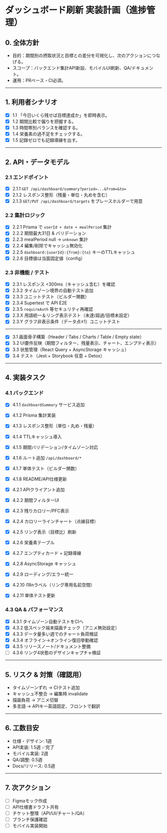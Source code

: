 # ダッシュボード刷新 実装計画（進捗管理）

## 0. 全体方針
- 目的：期間別の摂取状況と目標との差分を可視化し、次のアクションにつなげる。
- スコープ：バックエンド集計API新設、モバイルUI刷新、QA/ドキュメント。
- 運用：PRベース・CI必須。

---

## 1. 利用者シナリオ
- [x] 1.1 「今日いくら残せば目標達成か」を即時表示。
- [x] 1.2 期間比較で偏りを把握する。
- [x] 1.3 時間帯別バランスを確認する。
- [x] 1.4 栄養素の過不足をチェックする。
- [x] 1.5 記録ゼロでも記録導線を出す。

---

## 2. API・データモデル
### 2.1 エンドポイント
- [x] 2.1.1 `GET /api/dashboard/summary?period=...&from=&to=`
- [x] 2.1.2 レスポンス整形（残量・単位・丸めを含む）
- [x] 2.1.3 `GET/PUT /api/dashboard/targets` をプレースホルダーで用意

### 2.2 集計ロジック
- [x] 2.2.1 Prisma で `userId + date + mealPeriod` 集計
- [x] 2.2.2 期間最大31日 & バリデーション
- [x] 2.2.3 mealPeriod null → `unknown` 集計
- [x] 2.2.4 編集/削除でキャッシュ無効化
- [x] 2.2.5 `dashboard:{userId}:{from}:{to}` キーのTTLキャッシュ
- [x] 2.2.6 目標値は当面固定値（config）

### 2.3 非機能 / テスト
- [x] 2.3.1 レスポンス <300ms（キャッシュ含む）を確認
- [x] 2.3.2 タイムゾーン境界の自動テスト追加
- [x] 2.3.3 ユニットテスト（ビルダー関数）
- [x] 2.3.4 Supertest で API E2E
- [x] 2.3.5 `requireAuth` 等セキュリティ再確認
- [x] 2.3.X 用語統一＆リング表示テスト（未達/超過/目標未設定）
- [x] 2.3.Y グラフ非表示条件（データ点≤1）ユニットテスト

---

- [x] 3.1 画面骨子構築（Header / Tabs / Charts / Table / Empty state）
- [x] 3.2 UI要件反映（期間フィルター、残量表示、チャート、エンプティ表示）
- [x] 3.3 状態管理（React Query + AsyncStorage キャッシュ）
- [x] 3.4 テスト（Jest + Storybook 任意 + Detox）

---

## 4. 実装タスク
### 4.1 バックエンド
- [x] 4.1.1 `dashboardSummary` サービス追加
- [x] 4.1.2 Prisma 集計実装
- [x] 4.1.3 レスポンス整形（単位・丸め・残量）
- [x] 4.1.4 TTLキャッシュ導入
- [x] 4.1.5 期間バリデーション/タイムゾーン対応
- [x] 4.1.6 ルート追加 `/api/dashboard/*`
- [x] 4.1.7 単体テスト（ビルダー関数）
- [x] 4.1.8 README/API仕様更新

- [x] 4.2.1 APIクライアント追加
- [x] 4.2.2 期間フィルターUI
- [x] 4.2.3 残りカロリー/PFC表示
- [x] 4.2.4 カロリーラインチャート（点線目標）
- [x] 4.2.5 リング表示（目標比）刷新
- [x] 4.2.6 栄養素テーブル
- [x] 4.2.7 エンプティカード + 記録導線
- [x] 4.2.8 AsyncStorage キャッシュ
- [x] 4.2.9 ローディング/エラー統一
- [x] 4.2.10 i18nラベル（リング専用名前空間）
- [x] 4.2.11 単体テスト更新

### 4.3 QA & パフォーマンス
- [x] 4.3.1 タイムゾーン自動テストをCIへ
- [x] 4.3.2 低スペック端末描画チェック（アニメ無効設定）
- [x] 4.3.3 データ量多い週でのチャート負荷検証
- [x] 4.3.4 オフライン→オンライン復旧挙動確認
- [x] 4.3.5 リリースノート/ドキュメント整備
- [ ] 4.3.6 リング4状態のデザインキャプチャ検証

---

## 5. リスク & 対策（確認用）
- タイムゾーンずれ → CIテスト追加
- キャッシュ不整合 → 編集時 invalidate
- 描画負荷 → アニメ切替
- 多言語 → APIキー英語固定、フロントで翻訳

---

## 6. 工数目安
- 仕様・デザイン: 1週
- API実装: 1.5週 ✅完了
- モバイル実装: 2週
- QA/調整: 0.5週
- Docs/リリース: 0.5週

---

## 7. 次アクション
- [ ] Figmaモック作成
- [ ] API仕様書ドラフト共有
- [ ] チケット整理（API/UI/チャート/QA）
- [ ] ブランチ保護確認
- [ ] モバイル実装開始
